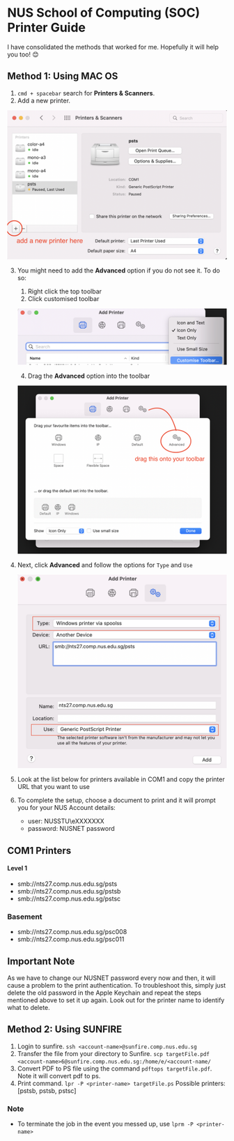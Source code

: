 # NUS School of Computing (SOC) Printer Guide 
I have consolidated the methods that worked for me. Hopefully it will help you too! 😊

## Method 1: Using MAC OS 

1. `cmd + spacebar` search for **Printers & Scanners**. 
2. Add a new printer. 

<p align="center">
<img src="images/1.png" width="512">
<p/>

3. You might need to add the **Advanced** option if you do not see it. To do so:  
    1. Right click the top toolbar 
    2. Click customised toolbar 
        
    <p align="center">
    <img src="images/2.png" width="512">
    <p/>
    
    4. Drag the **Advanced** option into the toolbar  
    
    <p align="center">
    <img src="images/3.png" width="512">
    <p/>
    
4. Next, click **Advanced** and follow the options for `Type` and `Use` 
    
    <p align="center">
    <img src="images/4.png" width="512">
    <p/>

5. Look at the list below for printers available in COM1 and copy the printer URL that you want to use 
6. To complete the setup, choose a document to print and it will prompt you for your NUS Account details: 
    - user: NUSSTU\eXXXXXXX
    - password: NUSNET password

## COM1 Printers
#### Level 1
- smb://nts27.comp.nus.edu.sg/psts
- smb://nts27.comp.nus.edu.sg/pstsb
- smb://nts27.comp.nus.edu.sg/pstsc
### Basement 
- smb://nts27.comp.nus.edu.sg/psc008
- smb://nts27.comp.nus.edu.sg/psc011


## Important Note 
As we have to change our NUSNET password every now and then, it will cause a problem to the print authentication. To troubleshoot this, simply just delete the old password in the Apple Keychain and repeat the steps mentioned above to set it up again. Look out for the printer name to identify what to delete. 


## Method 2: Using SUNFIRE 
1. Login to sunfire. `ssh <account-name>@sunfire.comp.nus.edu.sg`
2. Transfer the file from your directory to Sunfire. `scp targetFile.pdf <account-name>6@sunfire.comp.nus.edu.sg:/home/e/<account-name/`
3. Convert PDF to PS file using the command `pdftops targetFile.pdf`. Note it will convert pdf to ps. 
4. Print command. `lpr -P <printer-name> targetFile.ps` Possible printers: [pstsb, pstsb, pstsc]

### Note
- To terminate the job in the event you messed up, use `lprm -P <printer-name>`
